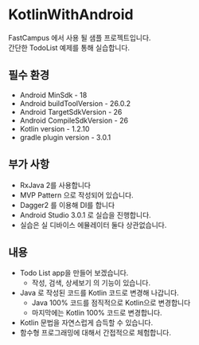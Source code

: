 # KotlinWithAndroid

FastCampus 에서 사용 될 샘플 프로젝트입니다.  
간단한 TodoList 예제를 통해 실습합니다.

## 필수 환경
* Android MinSdk - 18
* Android buildToolVersion - 26.0.2
* Android TargetSdkVersion - 26
* Android CompileSdkVersion - 26
* Kotlin version - 1.2.10
* gradle plugin version - 3.0.1

## 부가 사항
* RxJava 2를 사용합니다 
* MVP Pattern 으로 작성되어 있습니다.
* Dagger2 를 이용해 DI를 합니다
* Android Studio 3.0.1 로 실습을 진행합니다.
* 실습은 실 디바이스 에뮬레이터 둘다 상관없습니다.

## 내용
* Todo List app을 만들어 보겠습니다.
  * 작성, 검색, 상세보기 의 기능이 있습니다.
* Java 로 작성된 코드를 Kotlin 코드로 변경해 나갑니다.
  * Java 100% 코드를 점직적으로 Kotlin으로 변경합니다
  * 마지막에는 Kotlin 100% 코드로 변경합니다.
* Kotlin 문법을 자연스럽게 습득할 수 있습니다.
* 함수형 프로그래밍에 대해서 간접적으로 체험합니다.
